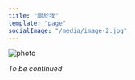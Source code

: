 ```yaml
---
title: "關於我"
template: "page"
socialImage: "/media/image-2.jpg"
---
```


![photo](/media/image-2.jpg)

*To be continued*